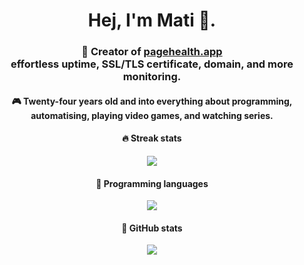 <h1 align="center">
    Hej, I'm Mati 👋.
</h1>

<h3 align="center">
    🚀 Creator of <a href="https://pagehealth.app" target="_blank">pagehealth.app</a><br/>
    effortless uptime, SSL/TLS certificate, domain, and more monitoring.
</h3>

<h4 align="center">
    🎮 Twenty-four years old and into everything about programming, automatising, playing video games, and watching series.
</h4>

<h4 align="center">
    🔥 Streak stats
</h4>

<p align="center">
    <img src="https://github-readme-streak-stats.herokuapp.com/?user=iammati&theme=dracula" />
</p>

<h4 align="center">
    💛 Programming languages
</h4>

<p align="center">
    <img src="https://github-readme-stats.vercel.app/api/top-langs/?username=iammati&theme=radical&langs_count=6&layout=compact" />
</p>

<h4 align="center">
    🖤 GitHub stats
</h4>

<p align="center">
    <img src="https://github-readme-stats.vercel.app/api?username=iammati&count_private=true&show_icons=true&theme=radical" />
</p>
